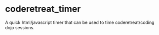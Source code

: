 # coderetreat_timer
A quick html/javascript timer that can be used to time coderetreat/coding dojo sessions.
